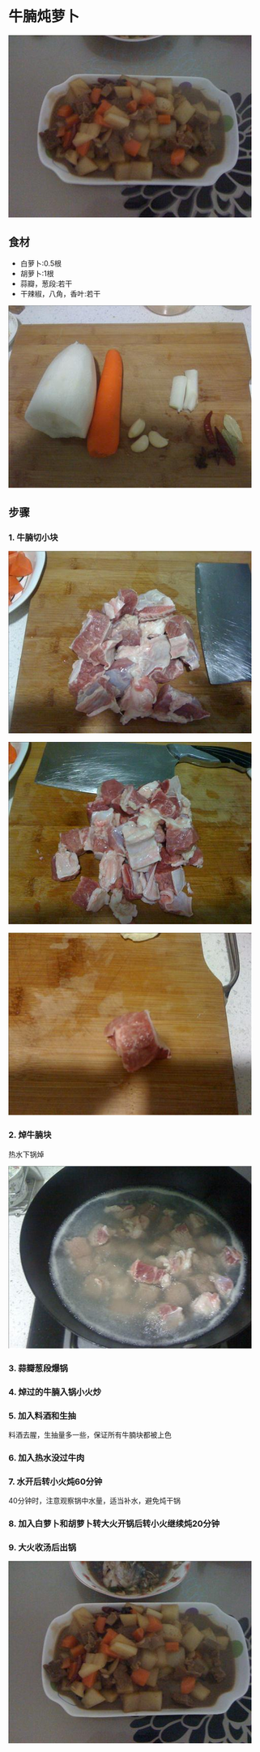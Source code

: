 牛腩炖萝卜
===============================
![牛腩炖萝卜](niunandunluobo07.jpg)


## 食材 ##
* 白萝卜:0.5根
* 胡萝卜:1根
* 蒜瓣，葱段:若干
* 干辣椒，八角，香叶:若干


![牛腩炖萝卜](niunandunluobo01.jpg)
## 步骤 ##
### 1. 牛腩切小块 ###
![牛腩炖萝卜](niunandunluobo02.jpg)


![牛腩炖萝卜](niunandunluobo03.jpg)


![牛腩炖萝卜](niunandunluobo04.jpg)
### 2. 焯牛腩块 ###
热水下锅焯


![牛腩炖萝卜](niunandunluobo05.jpg)
### 3. 蒜瓣葱段爆锅 ###
### 4. 焯过的牛腩入锅小火炒 ###
### 5. 加入料酒和生抽 ###
料酒去腥，生抽量多一些，保证所有牛腩块都被上色
### 6. 加入热水没过牛肉 ###
### 7. 水开后转小火炖60分钟 ###
40分钟时，注意观察锅中水量，适当补水，避免炖干锅
### 8. 加入白萝卜和胡萝卜转大火开锅后转小火继续炖20分钟 ###
### 9. 大火收汤后出锅 ###
![牛腩炖萝卜](niunandunluobo06.jpg)
